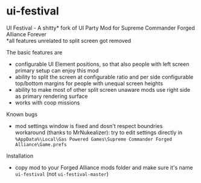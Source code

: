 # ui-festival
UI Festival - A shitty* fork of UI Party Mod for Supreme Commander Forged Alliance Forever
<br/>*all features unrelated to split screen got removed


The basic features are
- configurable UI Element positions, so that also people with left screen primary setup can enjoy this mod
- ability to split the screen at configurable ratio and per side configurable top/bottom margins for people with unequal screen heights
- ability to make most of other split screen unaware mods use right side as primary rendering surface
- works with coop missions


Known bugs
- mod settings window is fixed and dosn't respect boundries
  <br/>workaround (thanks to MrNukealizer): try to edit settings directly in<br/>`%AppData%\Local\Gas Powered Games\Supreme Commander Forged Alliance\Game.prefs` 

Installation
- copy mod to your Forged Alliance mods folder and make sure it's name `ui-festival` (not `ui-festival-master`)
